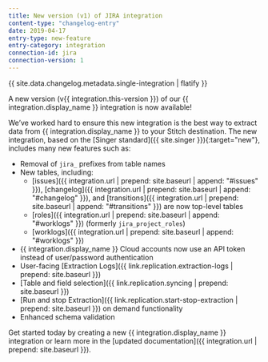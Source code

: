 ```yaml
---
title: New version (v1) of JIRA integration
content-type: "changelog-entry"
date: 2019-04-17
entry-type: new-feature
entry-category: integration
connection-id: jira
connection-version: 1
---
```

{{ site.data.changelog.metadata.single-integration | flatify }}

A new version (v{{ integration.this-version }}) of our {{ integration.display_name }} integration is now available! 

We’ve worked hard to ensure this new integration is the best way to extract data from {{ integration.display_name }} to your Stitch destination. The new integration, based on the [Singer standard]({{ site.singer }}){:target="new"}, includes many new features such as:

- Removal of `jira_` prefixes from table names
- New tables, including:
  - [issues]({{ integration.url | prepend: site.baseurl | append: "#issues" }}), [changelog]({{ integration.url | prepend: site.baseurl | append: "#changelog" }}), and [transitions]({{ integration.url | prepend: site.baseurl | append: "#transitions" }}) are now top-level tables
  - [roles]({{ integration.url | prepend: site.baseurl | append: "#worklogs" }}) (formerly `jira_project_roles`)
  - [worklogs]({{ integration.url | prepend: site.baseurl | append: "#worklogs" }})
- {{ integration.display_name }} Cloud accounts now use an API token instead of user/password authentication
- User-facing [Extraction Logs]({{ link.replication.extraction-logs | prepend: site.baseurl }})
- [Table and field selection]({{ link.replication.syncing | prepend: site.baseurl }})
- [Run and stop Extraction]({{ link.replication.start-stop-extraction | prepend: site.baseurl }}) on demand functionality
- Enhanced schema validation

Get started today by creating a new {{ integration.display_name }} integration or learn more in the [updated documentation]({{ integration.url | prepend: site.baseurl }}).